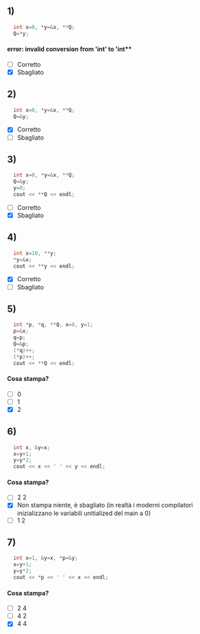 ## 1)

```c++
  int x=0, *y=&x, **Q;
  Q=*y;
```

#### error: invalid conversion from 'int' to 'int**

- [ ] Corretto
- [x] Sbagliato

## 2)

```c++
  int x=0, *y=&x, **Q;
  Q=&y;
```

- [x] Corretto
- [ ] Sbagliato

## 3)

```c++
  int x=0, *y=&x, **Q;
  Q=&y;
  y=0;
  cout << **Q << endl;
```

- [ ] Corretto
- [x] Sbagliato

## 4)

```c++
  int x=10, **y;
  *y=&x;
  cout << **y << endl;
```

- [x] Corretto
- [ ] Sbagliato

## 5)

```c++
  int *p, *q, **Q, x=0, y=1;
  p=&x;
  q=p;
  Q=&p;
  (*q)++;
  (*p)++;
  cout << **Q << endl;
```
#### Cosa stampa?

- [ ] 0
- [ ] 1
- [x] 2

## 6)

```c++
  int x, &y=x;
  x=y+1;
  y=y*2;
  cout << x << ' ' << y << endl;
```
#### Cosa stampa?

- [ ] 2 2
- [x] Non stampa niente, è sbagliato (in realtà i moderni compilatori inizializzano le variabili unitialized del main a 0)
- [ ] 1 2

## 7)

```c++
  int x=1, &y=x, *p=&y;
  x=y+1;
  y=y*2;
  cout << *p << ' ' << x << endl;
```
#### Cosa stampa?

- [ ] 2 4
- [ ] 4 2
- [x] 4 4